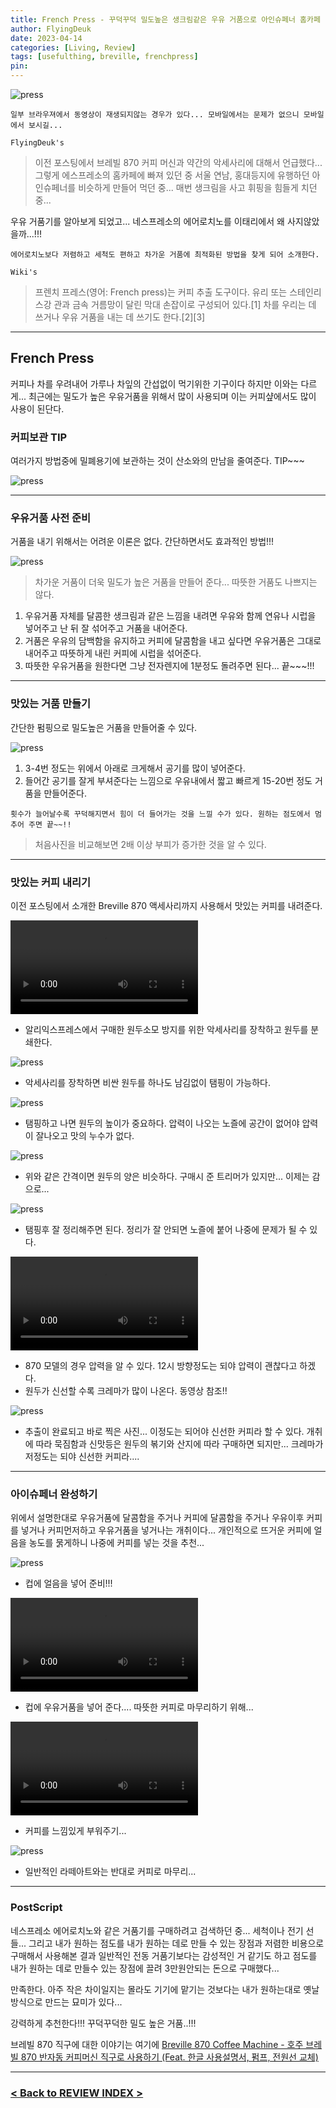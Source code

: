 ```yaml
---
title: French Press - 꾸덕꾸덕 밀도높은 생크림같은 우유 거품으로 아인슈페너 홈카페 만드는 법 (Feat. Breville 870, 프렌치 프레스, 홈카페)
author: FlyingDeuk
date: 2023-04-14
categories: [Living, Review]
tags: [usefulthing, breville, frenchpress]
pin:
---
```


![press](/img/living/review/ppress.jpg)

`일부 브라우져에서 동영상이 재생되지않는 경우가 있다... 모바일에서는 문제가 없으니 모바일에서 보시길...`

`FlyingDeuk's`
> 이전 포스팅에서 브레빌 870 커피 머신과 약간의 악세사리에 대해서 언급했다... 그렇게 에스프레소의 홈카페에 빠져 있던 중 서울 연남, 홍대등지에 유행하던 아인슈페너를 비슷하게 만들어 먹던 중... 매번 생크림을 사고 휘핑을 힘들게 치던 중...

우유 거품기를 알아보게 되었고... 네스프레소의 에어로치노를 이태리에서 왜 사지않았을까...!!!

`에어로치노보다 저렴하고 세척도 편하고 차가운 거품에 최적화된 방법을 찾게 되어 소개한다.`

`Wiki's`
> 프렌치 프레스(영어: French press)는 커피 추출 도구이다. 유리 또는 스테인리스강 관과 금속 거름망이 달린 막대 손잡이로 구성되어 있다.[1] 차를 우리는 데 쓰거나 우유 거품을 내는 데 쓰기도 한다.[2][3]

--------

## French Press
커피나 차를 우려내어 가루나 차잎의 간섭없이 먹기위한 기구이다 하지만 이와는 다르게...
최근에는 밀도가 높은 우유거품을 위해서 많이 사용되며 이는 커피샾에서도 많이 사용이 된단다. 

### 커피보관 TIP
여러가지 방법중에 밀폐용기에 보관하는 것이 산소와의 만남을 줄여준다. TIP~~~

![press](/img/living/review/ppress2.jpg)

----

### 우유거품 사전 준비
거품을 내기 위해서는 어려운 이론은 없다. 간단하면서도 효과적인 방법!!!

![press](/img/living/review/ppress6.jpg)
> 차가운 거품이 더욱 밀도가 높은 거품을 만들어 준다... 따뜻한 거품도 나쁘지는 않다. 

1. 우유거품 자체를 달콤한 생크림과 같은 느낌을 내려면 우유와 함께 연유나 시럽을 넣어주고 난 뒤 잘 섞어주고 거품을 내어준다. 
2. 거품은 우유의 담백함을 유지하고 커피에 달콤함을 내고 싶다면 우유거품은 그대로 내어주고 따뜻하게 내린 커피에 시럽을 섞어준다. 
3. 따뜻한 우유거품을 원한다면 그냥 전자렌지에 1분정도 돌려주면 된다... 끝~~~!!!

------

### 맛있는 거품 만들기
간단한 펌핑으로 밀도높은 거품을 만들어줄 수 있다. 

![press](/img/living/review/ppress4.jpg)

1. 3-4번 정도는 위에서 아래로 크게해서 공기를 많이 넣어준다. 
2. 들어간 공기를 잘게 부셔준다는 느낌으로 우유내에서 짧고 빠르게 15-20번 정도 거품을 만들어준다. 

`횟수가 늘어날수록 꾸덕해지면서 힘이 더 들어가는 것을 느낄 수가 있다. 원하는 점도에서 멈추어 주면 끝~~!!`
> 처음사진을 비교해보면 2배 이상 부피가 증가한 것을 알 수 있다. 

----

### 맛있는 커피 내리기
이전 포스팅에서 소개한 Breville 870 액세사리까지 사용해서 맛있는 커피를 내려준다. 


![press](/img/living/review/ppress4.mp4)
- 알리익스프레스에서 구매한 원두소모 방지를 위한 악세사리를 장착하고 원두를 분쇄한다. 

![press](/img/living/review/ppress12.jpg)
- 악세사리를 장착하면 비싼 원두를 하나도 남김없이 탬핑이 가능하다. 

![press](/img/living/review/ppress11.jpg)
- 탬핑하고 나면 원두의 높이가 중요하다. 압력이 나오는 노즐에 공간이 없어야 압력이 잘나오고 맛의 누수가 없다. 

![press](/img/living/review/ppress9.jpg)
- 위와 같은 간격이면 원두의 양은 비슷하다. 구매시 준 트리머가 있지만... 이제는 감으로...

![press](/img/living/review/ppress10.jpg)
- 탬핑후 잘 정리해주면 된다. 정리가 잘 안되면 노즐에 붙어 나중에 문제가 될 수 있다. 


![press](/img/living/review/ppress3.mp4)
- 870 모델의 경우 압력을 알 수 있다. 12시 방향정도는 되야 압력이 괜찮다고 하겠다. 
- 원두가 신선할 수록 크레마가 많이 나온다. 동영상 참조!!

![press](/img/living/review/ppress8.jpg)
- 추출이 완료되고 바로 찍은 사진... 이정도는 되어야 신선한 커피라 할 수 있다. 개취에 따라 묵짐함과 신맛등은 원두의 볶기와 산지에 따라 구매하면 되지만... 크레마가 저정도는 되야 신선한 커피라....

----

### 아이슈페너 완성하기
위에서 설명한대로 우유거품에 달콤함을 주거나 커피에 달콤함을 주거나 우유이후 커피를 넣거나 커피먼저하고 우유거품을 넣거나는 개취이다...
개인적으로 뜨거운 커피에 얼음을 농도를 묽게하니 나중에 커피를 넣는 것을 추천...

![press](/img/living/review/ppress3.jpg)
- 컵에 얼음을 넣어 준비!!!

![press](/img/living/review/ppress2.mp4)
- 컵에 우유거품을 넣어 준다.... 따뜻한 커피로 마무리하기 위해...

![press](/img/living/review/ppress1.mp4)
- 커피를 느낌있게 부워주기...

![press](/img/living/review/ppress1.jpg)
- 일반적인 라떼아트와는 반대로 커피로 마무리...


-------

### PostScript
네스프레소 에어로치노와 같은 거품기를 구매하려고 검색하던 중... 세척이나 전기 선들... 그리고 내가 원하는 점도를 내가 원하는 데로 만들 수 있는 장점과 저렴한 비용으로 구매해서 사용해본 결과 일반적인 전동 거품기보다는 감성적인 거 같기도 하고 점도를 내가 원하는 데로 만들수 있는 장점에 끌려 3만원안되는 돈으로 구매했다...

만족한다. 아주 작은 차이일지는 몰라도 기기에 맡기는 것보다는 내가 원하는대로 옛날 방식으로 만드는 묘미가 있다...

강력하게 추천한다!!! 꾸덕꾸덕한 밀도 높은 거품..!!!

브레빌 870 직구에 대한 이야기는 여기에
[Breville 870 Coffee Machine - 호주 브레빌 870 반자동 커피머신 직구로 사용하기 (Feat. 한글 사용설명서, 펌프, 전원선 교체)](/posts/breville/)


-------------

### [< Back to REVIEW INDEX >](/categories/review/)
